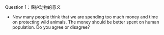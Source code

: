 Question 1：保护动物的意义

* Now many people think that we are spending too much money and time on protecting wild animals. The money should be better spent on human population. Do you agree or disagree?


